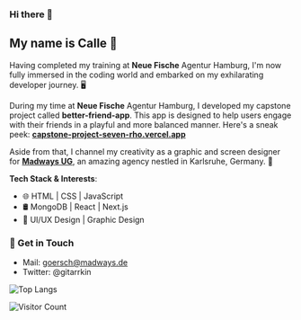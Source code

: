 ### Hi there 👋

## My name is Calle 🚀

Having completed my training at **Neue Fische** Agentur Hamburg, I'm now fully immersed in the coding world and embarked on my exhilarating developer journey. 🖥️

During my time at **Neue Fische** Agentur Hamburg, I developed my capstone project called **better-friend-app**. This app is designed to help users engage with their friends in a playful and more balanced manner. Here's a sneak peek:
<a href="https://capstone-project-seven-rho.vercel.app/" target="_blank">**capstone-project-seven-rho.vercel.app**</a>

Aside from that, I channel my creativity as a graphic and screen designer for [**Madways UG**](https://www.madways.de/), an amazing agency nestled in Karlsruhe, Germany. 🎨

**Tech Stack & Interests**: 
- 🌐 HTML | CSS | JavaScript 
- 🛢️ MongoDB | React | Next.js
- 🎲 UI/UX Design | Graphic Design

### 💌 Get in Touch 
- Mail: goersch@madways.de
- Twitter: @gitarrkin

![Top Langs](https://github-readme-stats.vercel.app/api/top-langs/?username=cmgoersch&layout=compact)

![Visitor Count](https://profile-counter.glitch.me/cmgoersch/count.svg) 

